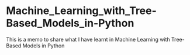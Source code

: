 # Machine_Learning_with_Tree-Based_Models_in-Python
This is a memo to share what I have learnt in Machine Learning with Tree-Based Models in Python
